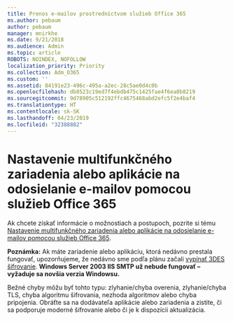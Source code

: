 ```yaml
---
title: Prenos e-mailov prostredníctvom služieb Office 365
ms.author: pebaum
author: pebaum
manager: mnirkhe
ms.date: 9/21/2018
ms.audience: Admin
ms.topic: article
ROBOTS: NOINDEX, NOFOLLOW
localization_priority: Priority
ms.collection: Adm_O365
ms.custom: ''
ms.assetid: 84191e23-496c-495a-a2ec-28c5ae0d4c0b
ms.openlocfilehash: db8523c19ed7f4ebdb475c1425fae4f6ea0b8219
ms.sourcegitcommit: 9d78905c512192ffc4675468abd2efc5f2e4baf4
ms.translationtype: HT
ms.contentlocale: sk-SK
ms.lasthandoff: 04/23/2019
ms.locfileid: "32388882"
---
```

# <a name="set-up-a-multifunction-device-or-application-to-send-email-using-office-365"></a>Nastavenie multifunkčného zariadenia alebo aplikácie na odosielanie e-mailov pomocou služieb Office 365

Ak chcete získať informácie o možnostiach a postupoch, pozrite si tému [Nastavenie multifunkčného zariadenia alebo aplikácie na odosielanie e-mailov pomocou služieb Office 365](https://support.office.com/article/69f58e99-c550-4274-ad18-c805d654b4c4).
  
**Poznámka:** Ak máte zariadenie alebo aplikáciu, ktorá nedávno prestala fungovať, upozorňujeme, že nedávno sme podľa plánu začali [vypínať 3DES šifrovanie](https://docs.microsoft.com/office365/securitycompliance/technical-reference-details-about-encryption).  **Windows Server 2003 IIS SMTP už nebude fungovať – vyžaduje sa novšia verzia Windowsu.** 

Bežné chyby môžu byť tohto typu: zlyhanie/chyba overenia, zlyhanie/chyba TLS, chyba algoritmu šifrovania, nezhoda algoritmov alebo chyba pripojenia.  Obráťte sa na dodávateľa aplikácie alebo zariadenia a zistite, či sa podporuje moderné šifrovanie alebo či je k dispozícii aktualizácia.

